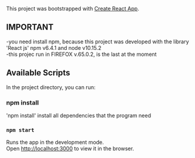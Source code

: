 This project was bootstrapped with [Create React App](https://github.com/facebook/create-react-app).
## IMPORTANT
-you need install npm, because this project was developed with the library 'React js' npm v6.4.1 and node v10.15.2 <br>
-this projec run in FIREFOX  v.65.0.2, is the last at the moment
## Available Scripts

In the project directory, you can run:
### npm install
'npm install' install all dependencies that the program need
### `npm start`

Runs the app in the development mode.<br>
Open [http://localhost:3000](http://localhost:3000) to view it in the browser.






